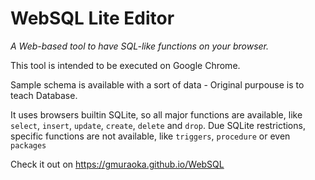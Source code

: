 # WebSQL Lite Editor
_A Web-based tool to have SQL-like functions on your browser._

This tool is intended to be executed on Google Chrome.

Sample schema is available with a sort of data - Original purpouse is to teach Database.

It uses browsers builtin SQLite, so all major functions are available, like `select`, `insert`, `update`, `create`, `delete` and `drop`. Due SQLite restrictions, specific functions are not available, like `triggers`, `procedure` or even `packages`

Check it out on https://gmuraoka.github.io/WebSQL
